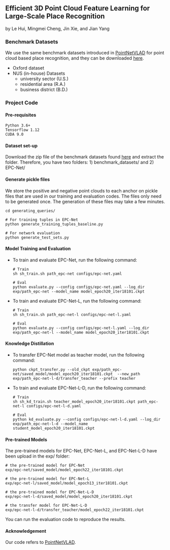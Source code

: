 ## Efficient 3D Point Cloud Feature Learning for Large-Scale Place Recognition

by Le Hui, Mingmei Cheng, Jin Xie, and Jian Yang

### Benchmark Datasets

We use the same benchmark datasets introduced in [PointNetVLAD](https://arxiv.org/abs/1804.03492) for point cloud based place recognition, and they can be downloaded [here](https://drive.google.com/open?id=1H9Ep76l8KkUpwILY-13owsEMbVCYTmyx).

* Oxford dataset
* NUS (in-house) Datasets
  * university sector (U.S.)
  * residential area (R.A.)
  * business district (B.D.)



### Project Code

#### Pre-requisites

```
Python 3.6+
Tensorflow 1.12
CUDA 9.0
```

#### Dataset set-up

Download the zip file of the benchmark datasets found [here](https://drive.google.com/open?id=1H9Ep76l8KkUpwILY-13owsEMbVCYTmyx) and extract the folder. Therefore, you have two folders: 1) benchmark_datasets/ and 2) EPC-Net/

#### Generate pickle files
We store the positive and negative point clouds to each anchor on pickle files that are used in our training and evaluation codes. The files only need to be generated once. The generation of these files may take a few minutes.
```
cd generating_queries/ 

# For training tuples in EPC-Net
python generate_training_tuples_baseline.py

# For network evaluation
python generate_test_sets.py
```

#### Model Training and Evaluation

* To train and evaluate EPC-Net, run the following command:

    ```
    # Train
    sh sh_train.sh path_epc-net configs/epc-net.yaml

    # Eval
    python evaluate.py --config configs/epc-net.yaml --log_dir exp/path_epc-net --model_name model_epoch20_iter18101.ckpt
    ```

* To train and evaluate EPC-Net-L, run the following command:

    ```
    # Train
    sh sh_train.sh path_epc-net-l configs/epc-net-l.yaml

    # Eval
    python evaluate.py --config configs/epc-net-l.yaml --log_dir exp/path_epc-net-l --model_name model_epoch20_iter18101.ckpt
    ```

#### Knowledge Distillation

* To transfer EPC-Net model as teacher model, run the following command:

  ```
  python ckpt_transfer.py --old_ckpt exp/path_epc-net/saved_model/model_epoch20_iter18101.ckpt  --new_path exp/path_epc-net-l-d/transfer_teacher --prefix teacher
  ```

* To train and evaluate EPC-Net-L-D, run the following command:

  ```
  # Train
  sh sh_kd_train.sh teacher_model_epoch20_iter18101.ckpt path_epc-net-l configs/epc-net-l-d.yaml
  
  # Eval
  python kd_evaluate.py --config configs/epc-net-l-d.yaml --log_dir exp/path_epc-net-l-d --model_name student_model_epoch20_iter18101.ckpt
  ```

#### Pre-trained Models

The pre-trained models for EPC-Net, EPC-Net-L, and EPC-Net-L-D have been upload in the exp/ folder:
```
# the pre-trained model for EPC-Net
exp/epc-net/saved_model/model_epoch22_iter18101.ckpt

# the pre-trained model for EPC-Net-L
exp/epc-net-l/saved_model/model_epoch13_iter18101.ckpt

# the pre-trained model for EPC-Net-L-D
exp/epc-net-l-d/saved_model/model_epoch20_iter18101.ckpt

# the transfer model for EPC-Net-L-D
exp/epc-net-l-d/transfer_teacher/model_epoch22_iter18101.ckpt
```

You can run the evaluation code to reproduce the results.

#### Acknowledgement

Our code refers to [PointNetVLAD](https://github.com/mikacuy/pointnetvlad).